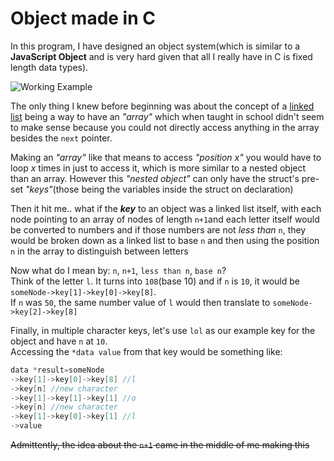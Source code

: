 # Object made in C

In this program, I have designed an object system(which is similar to a **JavaScript Object** and is very hard given that all I really have in C is fixed length data types).

![Working Example](https://i.stack.imgur.com/x0sPl.png)

The only thing I knew before beginning was about the concept of a [linked list](https://www.geeksforgeeks.org/linked-list-set-1-introduction/) being a way to have an *"array"* which when taught in school didn't seem to make sense because you could not directly access anything in the array besides the `next` pointer.

Making an *"array"* like that means to access *"position x"* you would have to loop *x* times in just to access it, which is more similar to a nested object than an array. However this *"nested object"* can only have the struct's pre-set *"keys"*(those being the variables inside the struct on declaration)

Then it hit me.. what if the ***key*** to an object was a linked list itself, with each node pointing to an array of nodes of length `n+1`and each letter itself would be converted to numbers and if those numbers are not *less than* `n`, they would be broken down as a linked list to base `n` and then using the position `n` in the array to distinguish between letters

Now what do I mean by: `n`, `n+1`, `less than n`, `base n`?<br>
Think of the letter `l`. It turns into `108`(base 10) and if `n` is `10`, it would be `someNode->key[1]->key[0]->key[8]`.<br>
If `n` was `50`, the same number value of `l` would then translate to `someNode->key[2]->key[8]`

Finally, in multiple character keys, let's use `lol` as our example key for the object and have `n` at `10`.<br>
Accessing the `*data value` from that key would be something like:
```c
data *result=someNode
->key[1]->key[0]->key[8] //l
->key[n] //new character
->key[1]->key[1]->key[1] //o
->key[n] //new character
->key[1]->key[0]->key[1] //l
->value
```

~~Admittently, the idea about the `n+1` came in the middle of me making this~~
